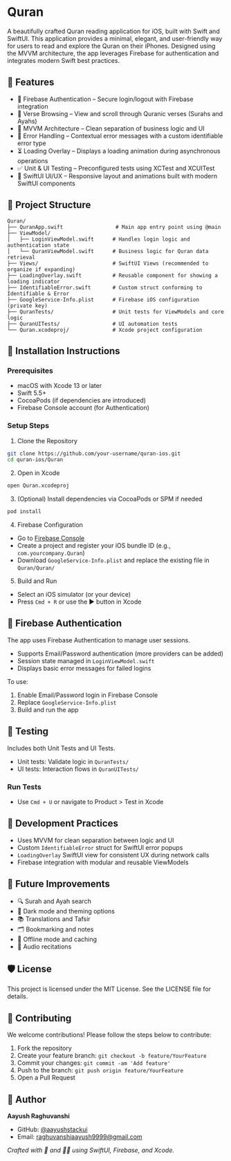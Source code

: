 # Quran

A beautifully crafted Quran reading application for iOS, built with Swift and SwiftUI. This application provides a minimal, elegant, and user-friendly way for users to read and explore the Quran on their iPhones. Designed using the MVVM architecture, the app leverages Firebase for authentication and integrates modern Swift best practices.

## 🚀 Features

- 🔐 Firebase Authentication – Secure login/logout with Firebase integration  
- 📖 Verse Browsing – View and scroll through Quranic verses (Surahs and Ayahs)  
- 🧠 MVVM Architecture – Clean separation of business logic and UI  
- 💬 Error Handling – Contextual error messages with a custom identifiable error type  
- ⏳ Loading Overlay – Displays a loading animation during asynchronous operations  
- ✅ Unit & UI Testing – Preconfigured tests using XCTest and XCUITest  
- 📱 SwiftUI UI/UX – Responsive layout and animations built with modern SwiftUI components  

## 🧱 Project Structure

```
Quran/
├── QuranApp.swift                 # Main app entry point using @main
├── ViewModel/
│   ├── LoginViewModel.swift      # Handles login logic and authentication state
│   └── QuranViewModel.swift      # Business logic for Quran data retrieval
├── Views/                        # SwiftUI Views (recommended to organize if expanding)
├── LoadingOverlay.swift          # Reusable component for showing a loading indicator
├── IdentifiableError.swift       # Custom struct conforming to Identifiable & Error
├── GoogleService-Info.plist      # Firebase iOS configuration (private key)
├── QuranTests/                   # Unit tests for ViewModels and core logic
├── QuranUITests/                 # UI automation tests
└── Quran.xcodeproj/              # Xcode project configuration
```

## 📲 Installation Instructions

### Prerequisites  
- macOS with Xcode 13 or later  
- Swift 5.5+  
- CocoaPods (if dependencies are introduced)  
- Firebase Console account (for Authentication)  

### Setup Steps  
1. Clone the Repository  
```bash
git clone https://github.com/your-username/quran-ios.git
cd quran-ios/Quran
```

2. Open in Xcode  
```bash
open Quran.xcodeproj
```

3. (Optional) Install dependencies via CocoaPods or SPM if needed  
```bash
pod install
```

4. Firebase Configuration  
- Go to [Firebase Console](https://console.firebase.google.com/)  
- Create a project and register your iOS bundle ID (e.g., `com.yourcompany.Quran`)  
- Download `GoogleService-Info.plist` and replace the existing file in `Quran/Quran/`  

5. Build and Run  
- Select an iOS simulator (or your device)  
- Press `Cmd + R` or use the ▶️ button in Xcode  

## 🔐 Firebase Authentication

The app uses Firebase Authentication to manage user sessions.  
- Supports Email/Password authentication (more providers can be added)  
- Session state managed in `LoginViewModel.swift`  
- Displays basic error messages for failed logins  

To use:  
1. Enable Email/Password login in Firebase Console  
2. Replace `GoogleService-Info.plist`  
3. Build and run the app  

## 🧪 Testing

Includes both Unit Tests and UI Tests.  
- Unit tests: Validate logic in `QuranTests/`  
- UI tests: Interaction flows in `QuranUITests/`  

### Run Tests  
- Use `Cmd + U` or navigate to Product > Test in Xcode  

## 🎯 Development Practices

- Uses MVVM for clean separation between logic and UI  
- Custom `IdentifiableError` struct for SwiftUI error popups  
- `LoadingOverlay` SwiftUI view for consistent UX during network calls  
- Firebase integration with modular and reusable ViewModels  

## 🔧 Future Improvements

- 🔍 Surah and Ayah search  
- 🌙 Dark mode and theming options  
- 📚 Translations and Tafsir  
- 🗂 Bookmarking and notes  
- 📶 Offline mode and caching  
- 🧭 Audio recitations  

## 🛡 License

This project is licensed under the MIT License. See the LICENSE file for details.

## 🙌 Contributing

We welcome contributions! Please follow the steps below to contribute:

1. Fork the repository  
2. Create your feature branch: `git checkout -b feature/YourFeature`  
3. Commit your changes: `git commit -am 'Add feature'`  
4. Push to the branch: `git push origin feature/YourFeature`  
5. Open a Pull Request  

## 👤 Author

**Aayush Raghuvanshi**  
- GitHub: [@aayushstackui]([https://github.com/your-github-handle](https://github.com/aayushstackui))  
- Email: raghuvanshiaayush9999@gmail.com  


*Crafted with 🕌 and 🧑‍💻 using SwiftUI, Firebase, and Xcode.*
